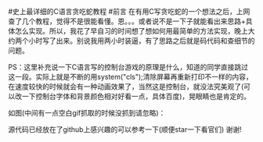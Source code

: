 #史上最详细的C语言贪吃蛇教程
#前言
在有用C写贪吃蛇的一个想法之后，上网查了几个教程，觉得不是很能看懂。恩。。。或者说不是一下子就能看出来思路+具体怎么实现。所以，我花了早自习的时间想了想如何用最简单的方法实现，晚上大约两个小时写了出来。别说我用两小时装逼，有了思路之后就是码代码和查细节的问题。

PS：这里补充说一下C语言写的控制台游戏的原理是什么，知道的同学直接跳过这一段。实际上就是不断的用system("cls");清除屏幕再重新打印不一样的内容，在速度较快的时候就会有一种动画效果了，当然这是控制台，就没法究美观了(可以改一下控制台字体和背景颜色相对好看一点，具体百度)，晃眼睛也是肯定的。

如图(中间有一点空白gif抓取的时候没抓到请忽略)：



源代码已经放在了github上感兴趣的可以参考一下(顺便star一下看官们)
谢谢!
